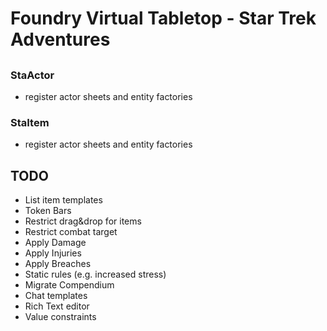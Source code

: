 # Foundry Virtual Tabletop - Star Trek Adventures

##

### StaActor
* register actor sheets and entity factories

### StaItem
* register actor sheets and entity factories


## TODO
* List item templates
* Token Bars
* Restrict drag&drop for items
* Restrict combat target
* Apply Damage
* Apply Injuries
* Apply Breaches
* Static rules (e.g. increased stress)
* Migrate Compendium
* Chat templates
* Rich Text editor
* Value constraints
